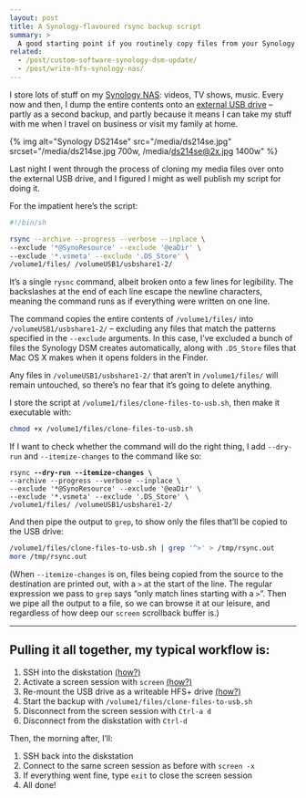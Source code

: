 ```yaml
---
layout: post
title: A Synology-flavoured rsync backup script
summary: >
  A good starting point if you routinely copy files from your Synology DiskStation NAS onto an external USB drive, or a remote server.
related:
  - /post/custom-software-synology-dsm-update/
  - /post/write-hfs-synology-nas/
---
```


I store lots of stuff on my [Synology NAS](/post/getting-started-ds214se-nas): videos, TV shows, music. Every now and then, I dump the entire contents onto an [external USB drive](/post/write-hfs-synology-nas) – partly as a second backup, and partly because it means I can take my stuff with me when I travel on business or visit my family at home.

{% img alt="Synology DS214se" src="/media/ds214se.jpg" srcset="/media/ds214se.jpg 700w, /media/ds214se@2x.jpg 1400w" %}

Last night I went through the process of cloning my media files over onto the external USB drive, and I figured I might as well publish my script for doing it.

For the impatient here’s the script:

```sh
#!/bin/sh

rsync --archive --progress --verbose --inplace \
--exclude '*@SynoResource' --exclude '@eaDir' \
--exclude '*.vsmeta' --exclude '.DS_Store' \
/volume1/files/ /volumeUSB1/usbshare1-2/
```

It’s a single `rysnc` command, albeit broken onto a few lines for legibility. The backslashes at the end of each line escape the newline characters, meaning the command runs as if everything were written on one line.

The command copies the entire contents of `/volume1/files/` into `/volumeUSB1/usbshare1-2/` – excluding any files that match the patterns specified in the `--exclude` arguments. In this case, I’ve excluded a bunch of files the Synology DSM creates automatically, along with `.DS_Store` files that Mac OS X makes when it opens folders in the Finder.

Any files in `/volumeUSB1/usbshare1-2/` that aren’t in `/volume1/files/` will remain untouched, so there’s no fear that it’s going to delete anything.

I store the script at `/volume1/files/clone-files-to-usb.sh`, then make it executable with:

```sh
chmod +x /volume1/files/clone-files-to-usb.sh
```

If I want to check whether the command will do the right thing, I add `--dry-run` and `--itemize-changes` to the command like so:

<pre><code>rsync <b>--dry-run --itemize-changes \</b>
--archive --progress --verbose --inplace \
--exclude '*@SynoResource' --exclude '@eaDir' \
--exclude '*.vsmeta' --exclude '.DS_Store' \
/volume1/files/ /volumeUSB1/usbshare1-2/
</code></pre>

And then pipe the output to `grep`, to show only the files that’ll be copied to the USB drive:

```sh
/volume1/files/clone-files-to-usb.sh | grep '^>' > /tmp/rsync.out
more /tmp/rsync.out
```

(When `--itemize-changes` is on, files being copied from the source to the destination are printed out, with a `>` at the start of the line. The regular expression we pass to `grep` says “only match lines starting with a `>`”. Then we pipe all the output to a file, so we can browse it at our leisure, and regardless of how deep our `screen` scrollback buffer is.)

---

## Pulling it all together, my typical workflow is:

1. SSH into the diskstation [(how?)](/post/ds214se-under-the-hood)
2. Activate a screen session with `screen` [(how?)](/post/write-hfs-synology-nas#fn:1)
3. Re-mount the USB drive as a writeable HFS+ drive [(how?)](/post/write-hfs-synology-nas)
4. Start the backup with `/volume1/files/clone-files-to-usb.sh`
5. Disconnect from the screen session with `Ctrl-a d`
6. Disconnect from the diskstation with `Ctrl-d`

Then, the morning after, I’ll:

1. SSH back into the diskstation
2. Connect to the same screen session as before with `screen -x`
3. If everything went fine, type `exit` to close the screen session
4. All done!

